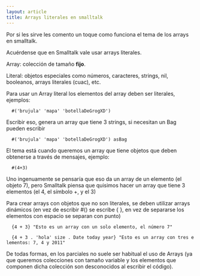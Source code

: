 ```yaml
---
layout: article
title: Arrays literales en smalltalk
---
```


Por si les sirve les comento un toque como funciona el tema de los arrays en smalltalk.

Acuérdense que en Smalltalk vale usar arrays literales.

  
Array: colección de tamaño **fijo**.

Literal: objetos especiales como números, caracteres, strings, nil, booleanos, arrays literales (cuac), etc.

Para usar un Array literal los elementos del array deben ser literales, ejemplos:

`  #('brujula' 'mapa' 'botellaDeGrogXD')`

Escribir eso, genera un array que tiene 3 strings, si necesitan un Bag pueden escribir

`  #('brujula' 'mapa' 'botellaDeGrogXD') asBag`

El tema está cuando queremos un array que tiene objetos que deben obtenerse a través de mensajes, ejemplo:

`  #(4+3)`

Uno ingenuamente se pensaría que eso da un array de un elemento (el objeto 7), pero Smalltalk piensa que quisimos hacer un array que tiene 3 elementos (el 4, el símbolo +, y el 3)

Para crear arrays con objetos que no son literales, se deben utilizar arrays dinámicos (en vez de escribir \#() se escribe { }, en vez de separarse los elementos con espacio se separan con punto)

`  {4 + 3} "Esto es un array con un solo elemento, el número 7"`

`  {4 + 3 . 'hola' size . Date today year} "Esto es un array con tres elementos: 7, 4 y 2011"`

De todas formas, en los parciales no suele ser habitual el uso de Arrays (ya que queremos colecciones con tamaño variable y los elementos que componen dicha colección son desconocidos al escribir el código).
